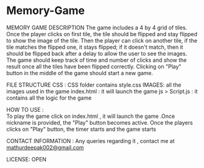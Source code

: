 # Memory-Game

MEMORY GAME DESCRIPTION 
The game includes a 4 by 4 grid of tiles. Once the player clicks on first tile, the tile should be flipped and stay flipped to show the image of the tile.
 Then the player can click on another tile, if the tile matches the flipped one, it stays flipped; if it doesn't match, then it should be flipped back after a delay to allow the user to see the images.
The game should keep track of time and number of clicks  and show the result once all the tiles have been flipped correctly. Clicking on "Play" button in the middle of the game should start a new game.
 
 FILE STRUCTURE 
 CSS : CSS folder contains style.css 
 IMAGES: all the images used in the game
 index.html : it will launch the game 
 js > 
       Script.js  : it contains all the logic for the game 
       
 HOW TO USE :       
 To play the game click on index.html , it will launch the game .Once nickname  is provided, the "Play" button becomes active. Once the players clicks on "Play" button, the timer starts and the game starts
  
  CONTACT INFORMATION : Any queries regarding it , contact me at mathurdeepak002@gmail.com
  
  LICENSE: OPEN 
  
       
